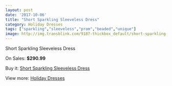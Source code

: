 ```yaml
---
layout: post
date: '2017-10-06'
title: "Short Sparkling Sleeveless Dress"
category: Holiday Dresses
tags: ["sparkling","sleeveless","prom","beaded","unique"]
image: http://img.transblink.com/9187-thickbox_default/short-sparkling-sleeveless-dress.jpg
---
```

Short Sparkling Sleeveless Dress

On Sales: **$290.99**
<a href="https://www.transblink.com/en/holiday-dresses/3003-short-sparkling-sleeveless-dress.html"><amp-img layout="responsive" width="600" height="600" src="//img.transblink.com/9187-thickbox_default/short-sparkling-sleeveless-dress.jpg" alt="Short Sparkling Sleeveless Dress 0" /></a>
<a href="https://www.transblink.com/en/holiday-dresses/3003-short-sparkling-sleeveless-dress.html"><amp-img layout="responsive" width="600" height="600" src="//img.transblink.com/9189-thickbox_default/short-sparkling-sleeveless-dress.jpg" alt="Short Sparkling Sleeveless Dress 1" /></a>
<a href="https://www.transblink.com/en/holiday-dresses/3003-short-sparkling-sleeveless-dress.html"><amp-img layout="responsive" width="600" height="600" src="//img.transblink.com/9188-thickbox_default/short-sparkling-sleeveless-dress.jpg" alt="Short Sparkling Sleeveless Dress 2" /></a>

Buy it: [Short Sparkling Sleeveless Dress](https://www.transblink.com/en/holiday-dresses/3003-short-sparkling-sleeveless-dress.html "Short Sparkling Sleeveless Dress")

View more: [Holiday Dresses](https://www.transblink.com/en/8-holiday-dresses "Holiday Dresses")